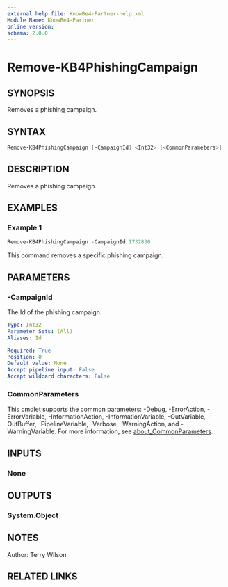 ```yaml
---
external help file: KnowBe4-Partner-help.xml
Module Name: KnowBe4-Partner
online version:
schema: 2.0.0
---
```


# Remove-KB4PhishingCampaign

## SYNOPSIS

Removes a phishing campaign.

## SYNTAX

```powershell
Remove-KB4PhishingCampaign [-CampaignId] <Int32> [<CommonParameters>]
```

## DESCRIPTION

Removes a phishing campaign.

## EXAMPLES

### Example 1

```powershell
Remove-KB4PhishingCampaign -CampaignId 1732830
```

This command removes a specific phishing campaign.

## PARAMETERS

### -CampaignId

The Id of the phishing campaign.

```yaml
Type: Int32
Parameter Sets: (All)
Aliases: Id

Required: True
Position: 0
Default value: None
Accept pipeline input: False
Accept wildcard characters: False
```

### CommonParameters

This cmdlet supports the common parameters: -Debug, -ErrorAction, -ErrorVariable, -InformationAction, -InformationVariable, -OutVariable, -OutBuffer, -PipelineVariable, -Verbose, -WarningAction, and -WarningVariable. For more information, see [about_CommonParameters](http://go.microsoft.com/fwlink/?LinkID=113216).

## INPUTS

### None

## OUTPUTS

### System.Object

## NOTES

Author: Terry Wilson

## RELATED LINKS

